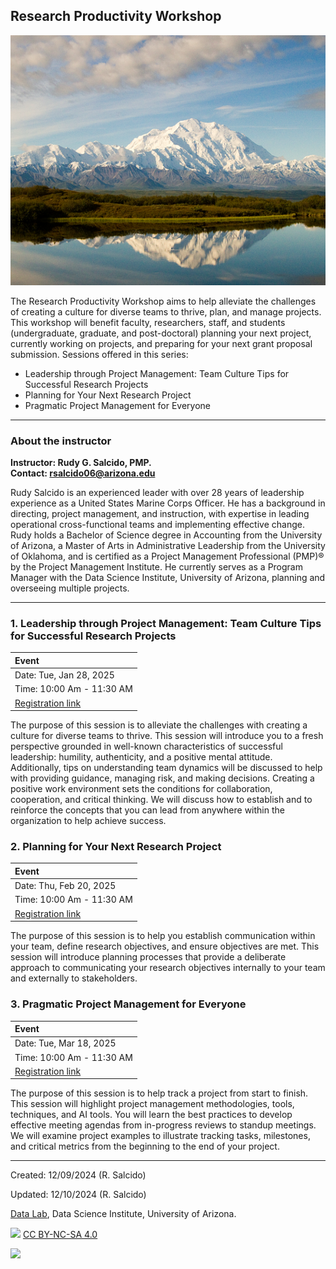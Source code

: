 ## Research Productivity Workshop

<img src="https://github.com/RGSalcido/UBD/raw/main/Images/Denali_Wonder%20Lake_Reflection.png" height=400> 

The Research Productivity Workshop aims to help alleviate the challenges of creating a culture for diverse teams to thrive, plan, and manage projects. This workshop will benefit faculty, researchers, staff, and students (undergraduate, graduate, and post-doctoral) planning your next project, currently working on projects, and preparing for your next grant proposal submission. Sessions offered in this series:

* Leadership through Project Management: Team Culture Tips for Successful Research Projects
* Planning for Your Next Research Project
* Pragmatic Project Management for Everyone

***

### About the instructor

**Instructor: Rudy G. Salcido, PMP.**
<br> **Contact: rsalcido06@arizona.edu**

Rudy Salcido is an experienced leader with over 28 years of leadership experience as a United States Marine Corps Officer. He has a background in directing, project management, and instruction, with expertise in leading operational cross-functional teams and implementing effective change. Rudy holds a Bachelor of Science degree in Accounting from the University of Arizona, a Master of Arts in Administrative Leadership from the University of Oklahoma, and is certified as a Project Management Professional (PMP)® by the Project Management Institute. He currently serves as a Program Manager with the Data Science Institute, University of Arizona, planning and overseeing multiple projects.

***


### 1. Leadership through Project Management: Team Culture Tips for Successful Research Projects

| Event  | 
| :-- |
|Date: Tue, Jan 28, 2025 |
| Time: 10:00 Am - 11:30 AM |
| [Registration link]() |


The purpose of this session is to alleviate the challenges with creating a culture for diverse teams to thrive. This session will introduce you to a fresh perspective grounded in well-known characteristics of successful leadership: humility, authenticity, and a positive mental attitude. Additionally, tips on understanding team dynamics will be discussed to help with providing guidance, managing risk, and making decisions. Creating a positive work environment sets the conditions for collaboration, cooperation, and critical thinking. We will discuss how to establish and to reinforce the concepts that you can lead from anywhere within the organization to help achieve success. 

### 2. Planning for Your Next Research Project

| Event  | 
| :-- |
|Date: Thu, Feb 20, 2025 |
| Time: 10:00 Am - 11:30 AM |
| [Registration link]() |

The purpose of this session is to help you establish communication within your team, define research objectives, and ensure objectives are met. This session will introduce planning processes that provide a deliberate approach to communicating your research objectives internally to your team and externally to stakeholders. 

### 3. Pragmatic Project Management for Everyone


| Event  | 
| :-- |
|Date: Tue, Mar 18, 2025 |
| Time: 10:00 Am - 11:30 AM |
| [Registration link]() |


The purpose of this session is to help track a project from start to finish. This session will highlight project management methodologies, tools, techniques, and AI tools. You will learn the best practices to develop effective meeting agendas from in-progress reviews to standup meetings. We will examine project examples to illustrate tracking tasks, milestones, and critical metrics from the beginning to the end of your project.


***

Created: 12/09/2024 (R. Salcido)

Updated: 12/10/2024 (R. Salcido)

[Data Lab](https://www.datascience.arizona.edu/education/uarizona-data-lab), Data Science Institute,
University of Arizona. 

<img src="https://mirrors.creativecommons.org/presskit/buttons/88x31/png/by-nc-sa.png" width="128">  [CC BY-NC-SA 4.0](https://creativecommons.org/licenses/by-nc-sa/4.0/)

[<img src="https://datascience.arizona.edu/sites/default/files/Data%20Science%20Institute_Webheader%20%281%29.svg" width="256">](https://datascience.arizona.edu)
